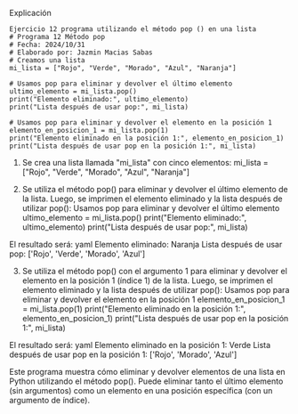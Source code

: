 Explicación
```
Ejercicio 12 programa utilizando el método pop () en una lista 
# Programa 12 Método pop
# Fecha: 2024/10/31
# Elaborado por: Jazmin Macias Sabas
# Creamos una lista 
mi_lista = ["Rojo", "Verde", "Morado", "Azul", "Naranja"]

# Usamos pop para eliminar y devolver el último elemento
ultimo_elemento = mi_lista.pop()
print("Elemento eliminado:", ultimo_elemento)
print("Lista después de usar pop:", mi_lista)

# Usamos pop para eliminar y devolver el elemento en la posición 1
elemento_en_posicion_1 = mi_lista.pop(1)
print("Elemento eliminado en la posición 1:", elemento_en_posicion_1)
print("Lista después de usar pop en la posición 1:", mi_lista)
```
1. Se crea una lista llamada "mi\_lista" con cinco elementos:
mi_lista = ["Rojo", "Verde", "Morado", "Azul", "Naranja"]

2. Se utiliza el método pop() para eliminar y devolver el último elemento de la lista. Luego, se imprimen el elemento eliminado y la lista después de utilizar pop():
Usamos pop para eliminar y devolver el último elemento
ultimo_elemento = mi_lista.pop()
print("Elemento eliminado:", ultimo_elemento)
print("Lista después de usar pop:", mi_lista)

El resultado será:
yaml
Elemento eliminado: Naranja
Lista después de usar pop: ['Rojo', 'Verde', 'Morado', 'Azul']

3. Se utiliza el método pop() con el argumento 1 para eliminar y devolver el elemento en la posición 1 (índice 1) de la lista. Luego, se imprimen el elemento eliminado y la lista después de utilizar pop():
Usamos pop para eliminar y devolver el elemento en la posición 1
elemento_en_posicion_1 = mi_lista.pop(1)
print("Elemento eliminado en la posición 1:", elemento_en_posicion_1)
print("Lista después de usar pop en la posición 1:", mi_lista)

El resultado será:
yaml
Elemento eliminado en la posición 1: Verde
Lista después de usar pop en la posición 1: ['Rojo', 'Morado', 'Azul']

Este programa muestra cómo eliminar y devolver elementos de una lista en Python utilizando el método pop(). Puede eliminar tanto el último elemento (sin argumentos) como un elemento en una posición específica (con un argumento de índice).
